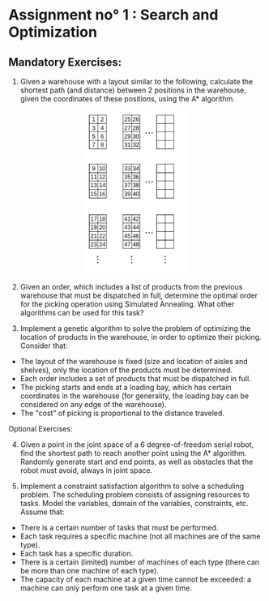 # Assignment no° 1 : Search and Optimization
## Mandatory Exercises:
1. Given a warehouse with a layout similar to the following, calculate the shortest path (and distance) between 2 positions in the warehouse, given the coordinates of these positions, using the A* algorithm.

<p align="center">
  <img src="./warehouse.png">
</p>


2. Given an order, which includes a list of products from the previous warehouse that must be dispatched in full, determine the optimal order for the picking operation using Simulated Annealing. What other algorithms can be used for this task?

3. Implement a genetic algorithm to solve the problem of optimizing the location of products in the warehouse, in order to optimize their picking. Consider that:
* The layout of the warehouse is fixed (size and location of aisles and shelves), only the location of the products must be determined.
* Each order includes a set of products that must be dispatched in full.
* The picking starts and ends at a loading bay, which has certain coordinates in the warehouse (for generality, the loading bay can be considered on any edge of the warehouse).
* The "cost" of picking is proportional to the distance traveled.

Optional Exercises:

4. Given a point in the joint space of a 6 degree-of-freedom serial robot, find the shortest path to reach another point using the A* algorithm. Randomly generate start and end points, as well as obstacles that the robot must avoid, always in joint space.

5. Implement a constraint satisfaction algorithm to solve a scheduling problem. The scheduling problem consists of assigning resources to tasks. Model the variables, domain of the variables, constraints, etc. Assume that:
* There is a certain number of tasks that must be performed.
* Each task requires a specific machine (not all machines are of the same type).
* Each task has a specific duration.
* There is a certain (limited) number of machines of each type (there can be more than one machine of each type).
* The capacity of each machine at a given time cannot be exceeded: a machine can only perform one task at a given time.
